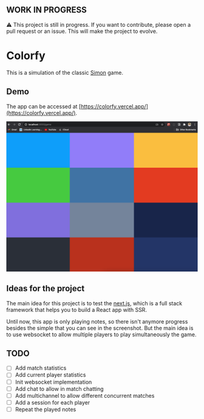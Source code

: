 ## WORK IN PROGRESS
⚠️ This project is still in progress. If you want to contribute, please open a pull request or an issue. This will make the project to evolve.

# Colorfy
This is a simulation of the classic [Simon](https://en.wikipedia.org/wiki/Simon_(game)) game.

## Demo
The app can be accessed at [https://colorfy.vercel.app/](https://colorfy.vercel.app/).

![Project screenshot](./screenshot.png)

## Ideas for the project
The main idea for this project is to test the [next.js](https://nextjs.org/), which is a full stack framework that helps you to build a React app with SSR.

Until now, this app is only playing notes, so there isn't anymore progress besides the simple that you can see in the screenshot. But the main idea is to use websocket to allow multiple players to play simultaneously the game. 


## TODO
- [ ] Add match statistics
- [ ] Add current player statistics
- [ ] Init websocket implementation
- [ ] Add chat to allow in match chatting
- [ ] Add multichannel to allow different concurrent matches
- [ ] Add a session for each player
- [ ] Repeat the played notes
